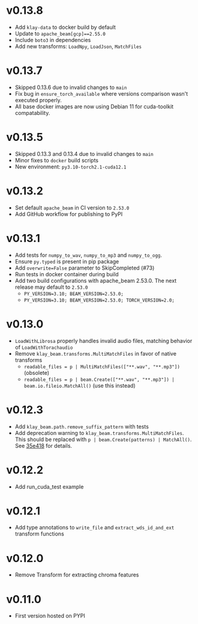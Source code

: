 # v0.13.8
- Add `klay-data` to docker build by default
- Update to `apache_beam[gcp]==2.55.0`
- Include `boto3` in dependencies
- Add new transforms: `LoadNpy`, `LoadJson`, `MatchFiles`

# v0.13.7

- Skipped 0.13.6 due to invalid changes to `main`
- Fix bug in `ensure_torch_available` where versions comparison wasn't executed properly.
- All base docker images are now using Debian 11 for cuda-toolkit compatability.

# v0.13.5

- Skipped 0.13.3 and 0.13.4 due to invalid changes to `main`
- Minor fixes to `docker` build scripts
- New environment: `py3.10-torch2.1-cuda12.1`

# v0.13.2

- Set default `apache_beam` in CI version to `2.53.0`
- Add GitHub workflow for publishing to PyPI

# v0.13.1

- Add tests for `numpy_to_wav`, `numpy_to_mp3` and `numpy_to_ogg`.
- Ensure `py.typed` is present in pip package
- Add `overwrite=False` parameter to SkipCompleted (#73)
- Run tests in docker container during build
- Add two build configurations with apache_beam 2.53.0. The next release may
  default to `2.53.0`
  - `PY_VERSION=3.10; BEAM_VERSION=2.53.0;`
  - `PY_VERSION=3.10; BEAM_VERSION=2.53.0; TORCH_VERSION=2.0;`

# v0.13.0

- `LoadWithLibrosa` properly handles invalid audio files, matching behavior of `LoadWithTorachaudio`
- Remove `klay_beam.transforms.MultiMatchFiles` in favor of native transforms
  - `readable_files = p | MultiMatchFiles(["**.wav", "**.mp3"])` (obsolete)
  - `readable_files = p | beam.Create(["**.wav", "**.mp3"]) | beam.io.fileio.MatchAll()`  (use this instead)

# v0.12.3

- Add `klay_beam.path.remove_suffix_pattern` with tests
- Add deprecation warning to `klay_beam.transforms.MultiMatchFiles`. This should
  be replaced with `p | beam.Create(patterns) | MatchAll()`. See
  [35e418](https://github.com/klay-music/klay-beam/commit/35e4184cb549cd8533e548733e7a6d9df9d35348)
  for details.

# v0.12.2

- Add run_cuda_test example

# v0.12.1

- Add type annotations to `write_file` and `extract_wds_id_and_ext` transform functions

# v0.12.0

- Remove Transform for extracting chroma features

# v0.11.0

- First version hosted on PYPI
